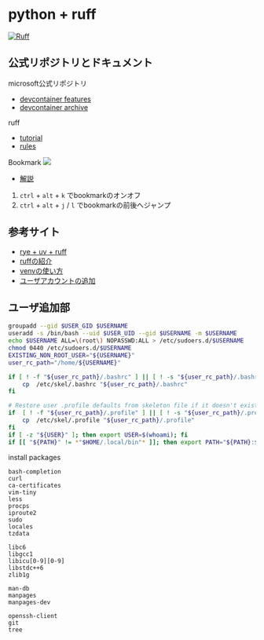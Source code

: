 # python + ruff

[![Ruff](https://img.shields.io/endpoint?url=https://raw.githubusercontent.com/astral-sh/ruff/main/assets/badge/v2.json)](https://github.com/astral-sh/ruff)

## 公式リポジトリとドキュメント

microsoft公式リポジトリ
- [devcontainer features][devcontainers_common_utils]
- [devcontainer archive][vscode_dev_containers]

ruff
- [tutorial][ruff_tutorial]
- [rules][ruff_rules]

Bookmark
[![](https://raw.githubusercontent.com/alefragnani/vscode-bookmarks/master/images/vscode-bookmarks-logo-readme.png)][code_mookmarks]
- [解説][bookmarks_intro]

1. `ctrl` + `alt` + `k` でbookmarkのオンオフ
2. `ctrl` + `alt` + `j` / `l` でbookmarkの前後へジャンプ
<!-- ////////////////////////////////////////////////////////////////////////////////////////// -->

## 参考サイト

- [rye + uv + ruff][rye_ruff]
- [ruffの紹介][introduction_ruff]
- [venvの使い方][how_to_use_venv]
- [ユーザアカウントの追加][adding_user_accounts]

<!-- ////////////////////////////////////////////////////////////////////////////////////////// -->

## ユーザ追加部

```sh
groupadd --gid $USER_GID $USERNAME
useradd -s /bin/bash --uid $USER_UID --gid $USERNAME -m $USERNAME
echo $USERNAME ALL=\(root\) NOPASSWD:ALL > /etc/sudoers.d/$USERNAME
chmod 0440 /etc/sudoers.d/$USERNAME
EXISTING_NON_ROOT_USER="${USERNAME}"
user_rc_path="/home/${USERNAME}"

if [ ! -f "${user_rc_path}/.bashrc" ] || [ ! -s "${user_rc_path}/.bashrc" ] ; then
    cp  /etc/skel/.bashrc "${user_rc_path}/.bashrc"
fi

# Restore user .profile defaults from skeleton file if it doesn't exist or is empty
if  [ ! -f "${user_rc_path}/.profile" ] || [ ! -s "${user_rc_path}/.profile" ] ; then
    cp  /etc/skel/.profile "${user_rc_path}/.profile"
fi
if [ -z "${USER}" ]; then export USER=$(whoami); fi
if [[ "${PATH}" != *"$HOME/.local/bin"* ]]; then export PATH="${PATH}:$HOME/.local/bin"; fi
```

install packages
```{.line-numbers}
bash-completion
curl
ca-certificates
vim-tiny
less
procps
iproute2
sudo
locales
tzdata

libc6
libgcc1
libicu[0-9][0-9]
libstdc++6
zlib1g

man-db
manpages
manpages-dev

openssh-client
git
tree
```

[devcontainers_common_utils]: https://github.com/devcontainers/features/tree/main/src/common-utils
[vscode_dev_containers]: https://github.com/microsoft/vscode-dev-containers
[ruff_tutorial]: https://docs.astral.sh/ruff/tutorial/
[ruff_rules]: https://docs.astral.sh/ruff/rules/
[code_mookmarks]: https://marketplace.visualstudio.com/items?itemName=alefragnani.Bookmarks
[bookmarks_intro]: https://web-souko.com/vscode-bookmarks/
[rye_ruff]: https://zenn.dev/dena/articles/rye_python_in_devcontainer
[introduction_ruff]: https://gihyo.jp/article/2023/03/monthly-python-2303
[how_to_use_venv]: https://qiita.com/shun_sakamoto/items/7944d0ac4d30edf91fde
[adding_user_accounts]: https://qiita.com/Spritaro/items/602118d946a4383bd2bb

[robust_python]: https://www.oreilly.co.jp/books/9784814400171/
[pydantic_docs]: https://docs.pydantic.dev/latest/
